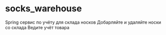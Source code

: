 # socks_warehouse
Spring сервис по учёту для склада носков
Добарляйте и удаляйте носки со склада
Ведите учёт товара
